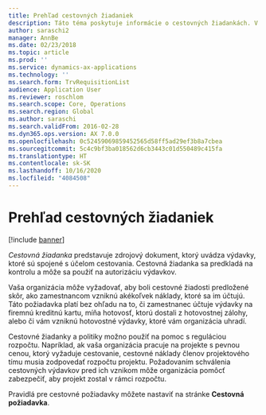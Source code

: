 ```yaml
---
title: Prehľad cestovných žiadaniek
description: Táto téma poskytuje informácie o cestovných žiadankách. V cestovnej žiadanke sú uvedené dokumenty výdavkov, ktoré vzniknú pri cestovaní.
author: saraschi2
manager: AnnBe
ms.date: 02/23/2018
ms.topic: article
ms.prod: ''
ms.service: dynamics-ax-applications
ms.technology: ''
ms.search.form: TrvRequisitionList
audience: Application User
ms.reviewer: roschlom
ms.search.scope: Core, Operations
ms.search.region: Global
ms.author: saraschi
ms.search.validFrom: 2016-02-28
ms.dyn365.ops.version: AX 7.0.0
ms.openlocfilehash: 0c52459069859452565d58ff5ad29ef3b8a7cbea
ms.sourcegitcommit: 5c4c9bf3ba018562d6cb3443c01d550489c415fa
ms.translationtype: HT
ms.contentlocale: sk-SK
ms.lasthandoff: 10/16/2020
ms.locfileid: "4084508"
---
```

# <a name="travel-requisitions-overview"></a>Prehľad cestovných žiadaniek

[!include [banner](../includes/banner.md)]

*Cestovná žiadanka* predstavuje zdrojový dokument, ktorý uvádza výdavky, ktoré sú spojené s účelom cestovania. Cestovná žiadanka sa predkladá na kontrolu a môže sa použiť na autorizáciu výdavkov.

Vaša organizácia môže vyžadovať, aby boli cestovné žiadosti predložené skôr, ako zamestnancom vzniknú akékoľvek náklady, ktoré sa im účtujú. Táto požiadavka platí bez ohľadu na to, či zamestnanec účtuje výdavky na firemnú kreditnú kartu, míňa hotovosť, ktorú dostali z hotovostnej zálohy, alebo či vám vzniknú hotovostné výdavky, ktoré vám organizácia uhradí.

Cestovné žiadanky a politiky možno použiť na pomoc s reguláciou rozpočtu. Napríklad, ak vaša organizácia pracuje na projekte s pevnou cenou, ktorý vyžaduje cestovanie, cestovné náklady členov projektového tímu musia zodpovedať rozpočtu projektu. Požadovaním schválenia cestovných výdavkov pred ich vznikom môže organizácia pomôcť zabezpečiť, aby projekt zostal v rámci rozpočtu.

Pravidlá pre cestovné požiadavky môžete nastaviť na stránke **Cestovná požiadavka**.
